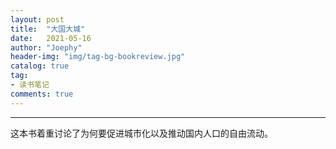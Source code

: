 ```yaml
---
layout: post
title:  "大国大城"
date:   2021-05-16
author: "Joephy"
header-img: "img/tag-bg-bookreview.jpg"
catalog: true
tag:
- 读书笔记 
comments: true
---
```


-----------

这本书着重讨论了为何要促进城市化以及推动国内人口的自由流动。

